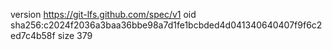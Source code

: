 version https://git-lfs.github.com/spec/v1
oid sha256:c2024f2036a3baa36bbe98a7d1fe1bcbded4d041340640407f9f6c2ed7c4b58f
size 379
